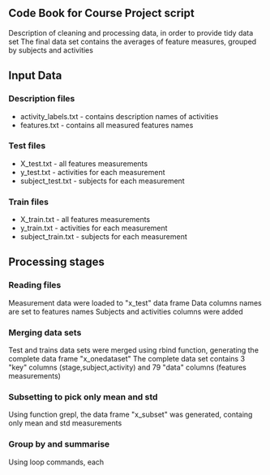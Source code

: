 ## Code Book for Course Project script

Description of cleaning and processing data, in order to provide tidy data set
The final data set contains the averages of feature measures, grouped by subjects and activities

## Input Data

### Description files
* activity_labels.txt - contains description names of activities
* features.txt - contains all measured features names

### Test files
* X_test.txt - all features measurements
* y_test.txt - activities for each measurement
* subject_test.txt - subjects for each measurement

### Train files
* X_train.txt - all features measurements
* y_train.txt - activities for each measurement
* subject_train.txt - subjects for each measurement


## Processing stages

### Reading files
Measurement data were loaded to "x_test" data frame
Data columns names are set to features names
Subjects and activities columns were added

### Merging data sets
Test and trains data sets were merged using rbind function, generating the complete data frame "x_onedataset"
The complete data set contains 3 "key" columns (stage,subject,activity) and 79 "data" columns (features measurements)

### Subsetting to pick only mean and std
Using function grepl, the data frame "x_subset" was generated, containg only mean and std measurements

### Group by and summarise
Using loop commands, each 

